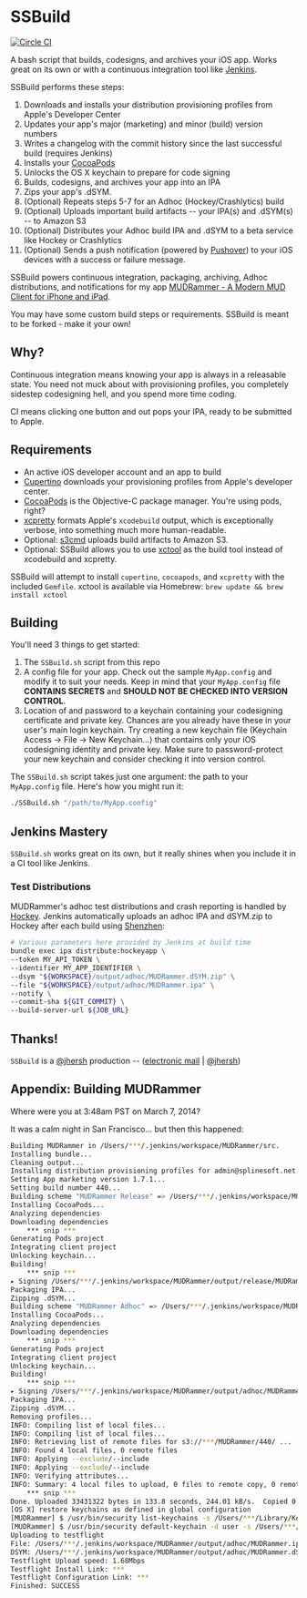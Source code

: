# SSBuild

[![Circle CI](https://circleci.com/gh/splinesoft/SSBuild.svg?style=svg&circle-token=e696a66ad338e33619ff8d773c03cb797dfe1971)](https://circleci.com/gh/splinesoft/SSBuild)

A bash script that builds, codesigns, and archives your iOS app. Works great on its own or with a continuous integration tool like [Jenkins](http://jenkins-ci.org).

SSBuild performs these steps:

1. Downloads and installs your distribution provisioning profiles from Apple's Developer Center
2. Updates your app's major (marketing) and minor (build) version numbers
3. Writes a changelog with the commit history since the last successful build (requires Jenkins)
4. Installs your [CocoaPods](http://cocoapods.org)
5. Unlocks the OS X keychain to prepare for code signing
6. Builds, codesigns, and archives your app into an IPA
7. Zips your app's .dSYM.
8. (Optional) Repeats steps 5-7 for an Adhoc (Hockey/Crashlytics) build
9. (Optional) Uploads important build artifacts -- your IPA(s) and .dSYM(s) -- to Amazon S3
10. (Optional) Distributes your Adhoc build IPA and .dSYM to a beta service like Hockey or Crashlytics
11. (Optional) Sends a push notification (powered by [Pushover](https://pushover.net/)) to your iOS devices with a success or failure message.

SSBuild powers continuous integration, packaging, archiving, Adhoc distributions, and notifications for my app [MUDRammer - A Modern MUD Client for iPhone and iPad](https://itunes.apple.com/us/app/mudrammer-a-modern-mud-client/id597157072?mt=8).

You may have some custom build steps or requirements. SSBuild is meant to be forked - make it your own!

## Why?

Continuous integration means knowing your app is always in a releasable state. You need not muck about with provisioning profiles, you completely sidestep codesigning hell, and you spend more time coding.

CI means clicking one button and out pops your IPA, ready to be submitted to Apple.

## Requirements

* An active iOS developer account and an app to build
* [Cupertino](https://github.com/nomad/cupertino) downloads your provisioning profiles from Apple's developer center.
* [CocoaPods](http://cocoapods.org) is the Objective-C package manager. You're using pods, right?
* [xcpretty](https://github.com/supermarin/xcpretty) formats Apple's `xcodebuild` output, which is exceptionally verbose, into something much more human-readable.
* Optional: [s3cmd](http://s3tools.org/s3cmd) uploads build artifacts to Amazon S3.
* Optional: SSBuild allows you to use [xctool](https://github.com/facebook/xctool) as the build tool instead of xcodebuild and xcpretty.

SSBuild will attempt to install `cupertino`, `cocoapods`, and `xcpretty` with the included `Gemfile`. xctool is available via Homebrew: `brew update && brew install xctool`

## Building

You'll need 3 things to get started:

1. The `SSBuild.sh` script from this repo
2. A config file for your app. Check out the sample `MyApp.config` and modify it to suit your needs. Keep in mind that your `MyApp.config` file **CONTAINS SECRETS** and **SHOULD NOT BE CHECKED INTO VERSION CONTROL**.
3. Location of and password to a keychain containing your codesigning certificate and private key. Chances are you already have these in your user's main login keychain. Try creating a new keychain file (Keychain Access -> File -> New Keychain...) that contains only your iOS codesigning identity and private key. Make sure to password-protect your new keychain and consider checking it into version control.

The `SSBuild.sh` script takes just one argument: the path to your `MyApp.config` file. Here's how you might run it:

```bash
./SSBuild.sh "/path/to/MyApp.config"
```

## Jenkins Mastery

`SSBuild.sh` works great on its own, but it really shines when you include it in a CI tool like Jenkins.

### Test Distributions

MUDRammer's adhoc test distributions and crash reporting is handled by [Hockey](http://hockeyapp.net/). Jenkins automatically uploads an adhoc IPA and dSYM.zip to Hockey after each build using [Shenzhen](https://github.com/nomad/shenzhen):

```bash
# Various parameters here provided by Jenkins at build time
bundle exec ipa distribute:hockeyapp \
--token MY_API_TOKEN \
--identifier MY_APP_IDENTIFIER \
--dsym "${WORKSPACE}/output/adhoc/MUDRammer.dSYM.zip" \
--file "${WORKSPACE}/output/adhoc/MUDRammer.ipa" \
--notify \
--commit-sha ${GIT_COMMIT} \
--build-server-url ${JOB_URL}
```

## Thanks!

`SSBuild` is a [@jhersh](https://github.com/jhersh) production -- ([electronic mail](mailto:jon@her.sh) | [@jhersh](https://twitter.com/jhersh))

## Appendix: Building MUDRammer

Where were you at 3:48am PST on March 7, 2014?

It was a calm night in San Francisco... but then this happened:

```bash
Building MUDRammer in /Users/***/.jenkins/workspace/MUDRammer/src.
Installing bundle...
Cleaning output...
Installing distribution provisioning profiles for admin@splinesoft.net...
Setting App marketing version 1.7.1...
Setting build number 440...
Building scheme "MUDRammer Release" => /Users/***/.jenkins/workspace/MUDRammer/output/release
Installing CocoaPods...
Analyzing dependencies
Downloading dependencies
    *** snip ***
Generating Pods project
Integrating client project
Unlocking keychain...
Building!
	*** snip ***
▸ Signing /Users/***/.jenkins/workspace/MUDRammer/output/release/MUDRammer.app
Packaging IPA...
Zipping .dSYM...
Building scheme "MUDRammer Adhoc" => /Users/***/.jenkins/workspace/MUDRammer/output/adhoc
Installing CocoaPods...
Analyzing dependencies
Downloading dependencies
    *** snip ***
Generating Pods project
Integrating client project
Unlocking keychain...
Building!
    *** snip ***
▸ Signing /Users/***/.jenkins/workspace/MUDRammer/output/adhoc/MUDRammer.app
Packaging IPA...
Zipping .dSYM...
Removing profiles...
INFO: Compiling list of local files...
INFO: Compiling list of local files...
INFO: Retrieving list of remote files for s3://***/MUDRammer/440/ ...
INFO: Found 4 local files, 0 remote files
INFO: Applying --exclude/--include
INFO: Applying --exclude/--include
INFO: Verifying attributes...
INFO: Summary: 4 local files to upload, 0 files to remote copy, 0 remote files to delete
    *** snip ***
Done. Uploaded 33431322 bytes in 133.8 seconds, 244.01 kB/s.  Copied 0 files saving 0 bytes transfer.
[OS X] restore keychains as defined in global configuration
[MUDRammer] $ /usr/bin/security list-keychains -s /Users/***/Library/Keychains/login.keychain
[MUDRammer] $ /usr/bin/security default-keychain -d user -s /Users/***/Library/Keychains/login.keychain
Uploading to testflight
File: /Users/***/.jenkins/workspace/MUDRammer/output/adhoc/MUDRammer.ipa
DSYM: /Users/***/.jenkins/workspace/MUDRammer/output/adhoc/MUDRammer.dSYM.zip
Testflight Upload speed: 1.68Mbps
Testflight Install Link: ***
Testflight Configuration Link: ***
Finished: SUCCESS
```
